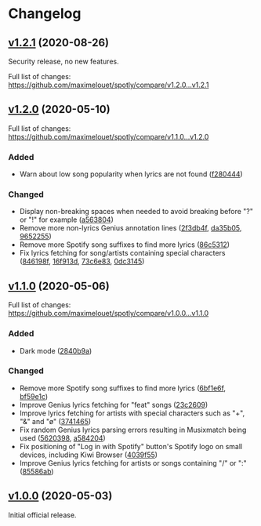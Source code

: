 # Changelog

## [v1.2.1](https://github.com/maximelouet/spotly/tree/v1.2.1) (2020-08-26)

Security release, no new features.

Full list of changes: https://github.com/maximelouet/spotly/compare/v1.2.0...v1.2.1

## [v1.2.0](https://github.com/maximelouet/spotly/tree/v1.2.0) (2020-05-10)

Full list of changes: https://github.com/maximelouet/spotly/compare/v1.1.0...v1.2.0

### Added

- Warn about low song popularity when lyrics are not found
  ([f280444](https://github.com/maximelouet/spotly/commit/f280444a46d77f73d2e49f1f6aa12369fe1106d1))

### Changed

- Display non-breaking spaces when needed to avoid breaking before "?" or "!"
  for example
  ([a563804](https://github.com/maximelouet/spotly/commit/a56380427a6453176c318f723bcb40e443ba9cfd))
- Remove more non-lyrics Genius annotation lines
  ([2f3db4f](https://github.com/maximelouet/spotly/commit/2f3db4f7d1ca5afa6cda990907c9e7d26283cd2a),
  [da35b05](https://github.com/maximelouet/spotly/commit/da35b057c673341b900796c89d0046fa56b61368),
  [9652255](https://github.com/maximelouet/spotly/commit/9652255182e3b855e11ecd81ca69eada4a3004b4))
- Remove more Spotify song suffixes to find more lyrics
  ([86c5312](https://github.com/maximelouet/spotly/commit/86c5312b348e01a5e31665d83b12146ed9f76800))
- Fix lyrics fetching for song/artists containing special characters
  ([846198f](https://github.com/maximelouet/spotly/commit/846198f4049281fe9feb3d112a5d0bcec315ff2f),
  [16f913d](https://github.com/maximelouet/spotly/commit/16f913d93e9cc9a4b230c9b321882702c58969d2),
  [73c6e83](https://github.com/maximelouet/spotly/commit/73c6e830d0318d4962e9af26d7640b9b2fede2d0),
  [0dc3145](https://github.com/maximelouet/spotly/commit/0dc31457f00f6ee13b003c3f4da01f3c31e87734))

## [v1.1.0](https://github.com/maximelouet/spotly/tree/v1.1.0) (2020-05-06)

Full list of changes: https://github.com/maximelouet/spotly/compare/v1.0.0...v1.1.0

### Added

- Dark mode ([2840b9a](https://github.com/maximelouet/spotly/commit/2840b9a161f25fe7e88ad8adb76ac5867604a302))

### Changed

- Remove more Spotify song suffixes to find more lyrics
  ([6bf1e6f](https://github.com/maximelouet/spotly/commit/6bf1e6f18e364df24674b420723afff93fc364a8),
  [bf59e1c](https://github.com/maximelouet/spotly/commit/bf59e1c86247b97f8662aadd25f685f56aebf733))
- Improve Genius lyrics fetching for "feat" songs
  ([23c2609](https://github.com/maximelouet/spotly/commit/23c26099d24380f3e4f470d20e84ce61dce95edc))
- Improve lyrics fetching for artists with special characters such as "+", "&"
  and "ø"
  ([3741465](https://github.com/maximelouet/spotly/commit/37414655629847343579ef9127b08075269d7f0b))
- Fix random Genius lyrics parsing errors resulting in Musixmatch being used
  ([5620398](https://github.com/maximelouet/spotly/commit/5620398e956a4da0535e8145eb34bcba821343bd),
  [a584204](https://github.com/maximelouet/spotly/commit/a584204f2670597d455787e17936f187227bb7e2))
- Fix positioning of "Log in with Spotify" button's Spotify logo on small
  devices, including Kiwi Browser
  ([4039f55](https://github.com/maximelouet/spotly/commit/4039f551b7814f11a48b0d360dc0d63e6dc35478))
- Improve Genius lyrics fetching for artists or songs containing "/" or ":"
  ([85586ab](https://github.com/maximelouet/spotly/commit/85586ab8a53a726a496b13b8bc44c0a286ad8d7d))

## [v1.0.0](https://github.com/maximelouet/spotly/tree/v1.0.0) (2020-05-03)

Initial official release.
